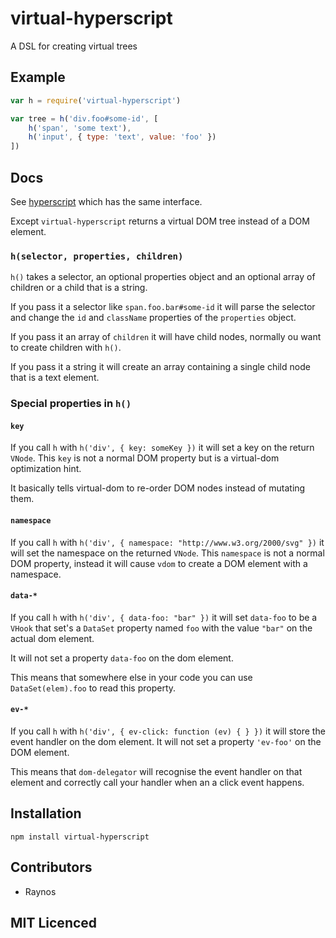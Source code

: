 # virtual-hyperscript

<!--
    [![build status][1]][2]
    [![NPM version][3]][4]
    [![Coverage Status][5]][6]
    [![gemnasium Dependency Status][7]][8]
    [![Davis Dependency status][9]][10]
-->

<!-- [![browser support][11]][12] -->

A DSL for creating virtual trees

## Example

```js
var h = require('virtual-hyperscript')

var tree = h('div.foo#some-id', [
    h('span', 'some text'),
    h('input', { type: 'text', value: 'foo' })
])
```

## Docs

See [hyperscript](https://github.com/dominictarr/hyperscript) which has the
  same interface.
  
Except `virtual-hyperscript` returns a virtual DOM tree instead of a DOM
  element.

### `h(selector, properties, children)`

`h()` takes a selector, an optional properties object and an
  optional array of children or a child that is a string.
  
If you pass it a selector like `span.foo.bar#some-id` it will
  parse the selector and change the `id` and `className`
  properties of the `properties` object.
  
If you pass it an array of `children` it will have child
  nodes, normally ou want to create children with `h()`.
  
If you pass it a string it will create an array containing
  a single child node that is a text element.

### Special properties in `h()`

#### `key`

If you call `h` with `h('div', { key: someKey })` it will
  set a key on the return `VNode`. This `key` is not a normal
  DOM property but is a virtual-dom optimization hint.

It basically tells virtual-dom to re-order DOM nodes instead of
  mutating them.

#### `namespace`

If you call `h` with `h('div', { namespace: "http://www.w3.org/2000/svg" })`
  it will set the namespace on the returned `VNode`. This
  `namespace` is not a normal DOM property, instead it will
  cause `vdom` to create a DOM element with a namespace.

#### `data-*`

If you call `h` with `h('div', { data-foo: "bar" })` it will
  set `data-foo` to be a `VHook` that set's a `DataSet` property
  named `foo` with the value `"bar"` on the actual dom element.

It will not set a property `data-foo` on the dom element.

This means that somewhere else in your code you can use
  `DataSet(elem).foo` to read this property.

#### `ev-*`

If you call `h` with `h('div', { ev-click: function (ev) { } })` it
  will store the event handler on the dom element. It will not
  set a property `'ev-foo'` on the DOM element.

This means that `dom-delegator` will recognise the event handler
  on that element and correctly call your handler when an a click
  event happens.

## Installation

`npm install virtual-hyperscript`

## Contributors

 - Raynos

## MIT Licenced

  [1]: https://secure.travis-ci.org/Raynos/virtual-hyperscript.png
  [2]: https://travis-ci.org/Raynos/virtual-hyperscript
  [3]: https://badge.fury.io/js/virtual-hyperscript.png
  [4]: https://badge.fury.io/js/virtual-hyperscript
  [5]: https://coveralls.io/repos/Raynos/virtual-hyperscript/badge.png
  [6]: https://coveralls.io/r/Raynos/virtual-hyperscript
  [7]: https://gemnasium.com/Raynos/virtual-hyperscript.png
  [8]: https://gemnasium.com/Raynos/virtual-hyperscript
  [9]: https://david-dm.org/Raynos/virtual-hyperscript.png
  [10]: https://david-dm.org/Raynos/virtual-hyperscript
  [11]: https://ci.testling.com/Raynos/virtual-hyperscript.png
  [12]: https://ci.testling.com/Raynos/virtual-hyperscript

